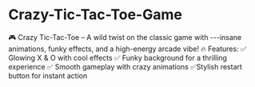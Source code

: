 # Crazy-Tic-Tac-Toe-Game
🎮 Crazy Tic-Tac-Toe – A wild twist on the classic game with ---insane animations, funky effects, and a high-energy arcade vibe!    🔥 Features:   ✅ Glowing X &amp; O with cool effects   ✅ Funky background  for a thrilling experience   ✅ Smooth gameplay  with crazy animations   ✅Stylish restart button  for instant action
